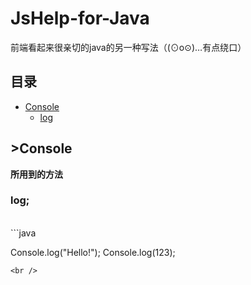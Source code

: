 # JsHelp-for-Java
前端看起来很亲切的java的另一种写法（(⊙o⊙)…有点绕口）
<br />
## 目录
* [Console](https://github.com/Jon-Millent/JsHelp-for-Java#Console) 
  * [log](https://github.com/Jon-Millent/JsHelp-for-Java#log) 
  
## >Console 
**所用到的方法**
<br />
### log;

<br />
```java

  Console.log("Hello!");
   Console.log(123);

```
<br />



